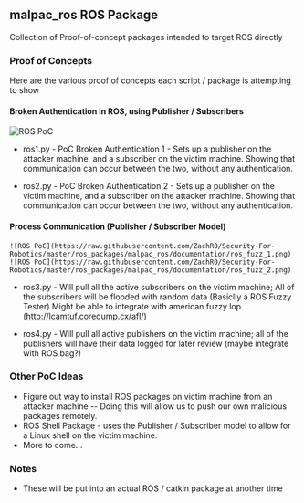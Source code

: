 ## malpac_ros ROS Package
Collection of Proof-of-concept packages intended to target ROS directly

### Proof of Concepts
Here are the various proof of concepts each script / package is attempting to show

#### Broken Authentication in ROS, using Publisher / Subscribers
  ![ROS PoC](https://raw.githubusercontent.com/ZachR0/Security-For-Robotics/master/ros_packages/malpac_ros/documentation/POC_auth_proof.png)
  * ros1.py - PoC Broken Authentication 1 - Sets up a publisher on the attacker machine, and a subscriber on the victim machine. Showing that communication can occur between the two, without any authentication.

  * ros2.py - PoC Broken Authentication 2 - Sets up a publisher on the victim machine, and a subscriber on the attacker machine. Showing that communication can occur between the two, without any authentication.

#### Process Communication (Publisher / Subscriber Model)
    ![ROS PoC](https://raw.githubusercontent.com/ZachR0/Security-For-Robotics/master/ros_packages/malpac_ros/documentation/ros_fuzz_1.png)
    ![ROS PoC](https://raw.githubusercontent.com/ZachR0/Security-For-Robotics/master/ros_packages/malpac_ros/documentation/ros_fuzz_2.png)
  * ros3.py - Will pull all the active subscribers on the victim machine; All of the subscribers will be flooded with random data (Basiclly a ROS Fuzzy Tester)
  Might be able to integrate with american fuzzy lop (http://lcamtuf.coredump.cx/afl/)

  * ros4.py - Will pull all active publishers on the victim machine; all of the publishers will have their data logged for later review (maybe integrate with ROS bag?)


### Other PoC Ideas
  * Figure out way to install ROS packages on victim machine from an attacker machine -- Doing this will allow us to push our own malicious packages remotely.
  * ROS Shell Package - uses the Publisher / Subscriber model to allow for a Linux shell on the victim machine.
  * More to come...

### Notes
  * These will be put into an actual ROS / catkin package at another time
